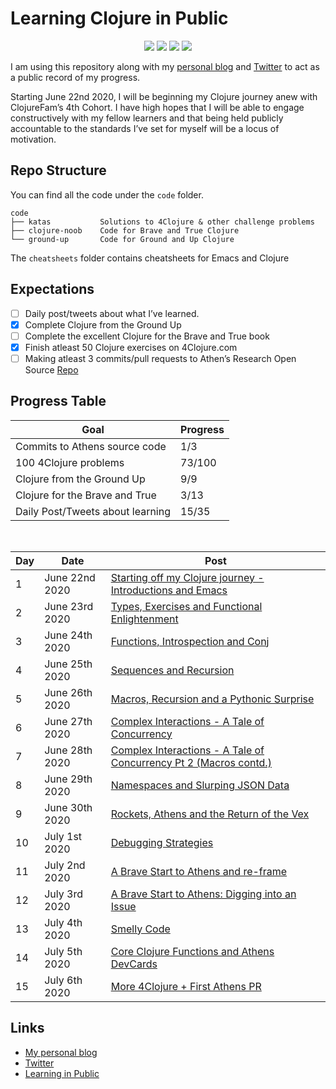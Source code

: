 # Learning Clojure in Public

<p align="center">
    <img src="https://img.shields.io/badge/4Clojure-73/156-blue?logo=clojure&style=flat" />
    <img src="https://img.shields.io/badge/Clojure%20from%20the%20Ground%20Up-9/9-green?logo=clojure&style=flat" />
    <img src="https://img.shields.io/badge/Clojure%20for%20the%20Brave%20and%20True-3/13-red?logo=clojure&style=flat" />
    <img src="https://img.shields.io/badge/Commits%20to%20Athens-1/3-red?logo=clojure&style=flat" />
</p>

I am using this repository along with my [personal blog](https://itsrainingmani.dev/learning) and [Twitter](https://twitter.com/itsrainingmani) to act as a public record of my progress.

Starting June 22nd 2020, I will be beginning my Clojure journey anew with ClojureFam’s 4th Cohort. I have high hopes that I will be able to engage constructively with my fellow learners and that being held publicly accountable to the standards I’ve set for myself will be a locus of motivation.

## Repo Structure

You can find all the code under the `code` folder.

```shell
code
├── katas           Solutions to 4Clojure & other challenge problems
├── clojure-noob    Code for Brave and True Clojure
└── ground-up       Code for Ground and Up Clojure
```

The `cheatsheets` folder contains cheatsheets for Emacs and Clojure

## Expectations

- [ ] Daily post/tweets about what I’ve learned.
- [x] Complete Clojure from the Ground Up
- [ ] Complete the excellent Clojure for the Brave and True book
- [x] Finish atleast 50 Clojure exercises on 4Clojure.com
- [ ] Making atleast 3 commits/pull requests to Athen’s Research Open Source [Repo](https://github.com/athensresearch/athens)

## Progress Table

| Goal                             | Progress |
| -------------------------------- | -------- |
| Commits to Athens source code    | 1/3      |
| 100 4Clojure problems            | 73/100   |
| Clojure from the Ground Up       | 9/9      |
| Clojure for the Brave and True   | 3/13     |
| Daily Post/Tweets about learning | 15/35    |

<br />

| Day | Date           | Post                                                                                       |
| --- | -------------- | ------------------------------------------------------------------------------------------ |
| 1   | June 22nd 2020 | [Starting off my Clojure journey - Introductions and Emacs](week1/june-22-2020.md)         |
| 2   | June 23rd 2020 | [Types, Exercises and Functional Enlightenment](week1/june-23-2020.md)                     |
| 3   | June 24th 2020 | [Functions, Introspection and Conj](week1/june-24-2020.md)                                 |
| 4   | June 25th 2020 | [Sequences and Recursion](week1/june-25-2020.md)                                           |
| 5   | June 26th 2020 | [Macros, Recursion and a Pythonic Surprise](week1/june-26-2020.md)                         |
| 6   | June 27th 2020 | [Complex Interactions - A Tale of Concurrency](week1/june-27-2020.md)                      |
| 7   | June 28th 2020 | [Complex Interactions - A Tale of Concurrency Pt 2 (Macros contd.)](week1/june-28-2020.md) |
| 8   | June 29th 2020 | [Namespaces and Slurping JSON Data](week2/june-29-2020.md)                                 |
| 9   | June 30th 2020 | [Rockets, Athens and the Return of the Vex](week2/june-30-2020.md)                         |
| 10  | July 1st 2020  | [Debugging Strategies](week2/july-01-2020.md)                                              |
| 11  | July 2nd 2020  | [A Brave Start to Athens and re-frame](week2/july-02-2020.md)                              |
| 12  | July 3rd 2020  | [A Brave Start to Athens: Digging into an Issue](week2/july-03-2020.md)                    |
| 13  | July 4th 2020  | [Smelly Code](week2/july-04-2020.md)                                                       |
| 14  | July 5th 2020  | [Core Clojure Functions and Athens DevCards](week2/july-05-2020.md)                        |
| 15  | July 6th 2020  | [More 4Clojure + First Athens PR](week3/july-06-2020.md)                                   |

## Links

- [My personal blog](https://itsrainingmani.dev/blog)
- [Twitter](https://twitter.com/itsrainingmani)
- [Learning in Public](https://www.swyx.io/writing/learn-in-public/)
